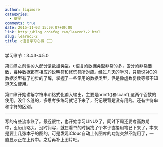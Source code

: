 ```yaml
---
author: liqimore
categories:
  - 编程
comments: true
date: 2015-11-03 15:09:07+00:00
link: http://blog.codefog.com/learnc3-2.html
slug: learnc3-2
title: c语言学习心得（三）
---
```



学习章节：3.4.3-4.5.0

第四章之前讲的大部分是数据类型。c语言的数据类型非常的多，区分的非常细致，每种数据都有相应的说明符和修饰符所对应。经过几天的学习，只能说对C的数据类型有了初步的了解，掌握了一些常用的数据类型，但是像虚数复数等都不知道怎么使用。

第四章开始讲解字符串和格式化输入输出，主要是printf()和scanf()这两个函数的使用，没什么说的，多思考多练习就记下来了，死记硬背是没有用的。还有字符串和字符的区别。



-----------------------------------------------------------------------------------------------------------------------------------------------------------------------------------------------

写的有些流水账了。最近很忙，也开始学习LINUX了，同时下周还要考高数期中，亚历山略大。没时间写，就在看书的时候找了个本子直接用笔记下来了，本来是要上几张本子的图的，可是发现iCloud自动上传图库的功能突然不能用了，一直显示正在上传中。之后再补上图片吧。